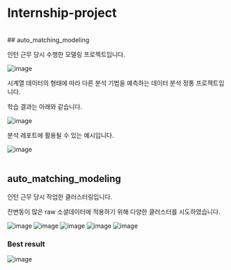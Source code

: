 # Internship-project
<br>
## auto_matching_modeling

인턴 근무 당시 수행한 모델링 프로젝트입니다.

![image](https://user-images.githubusercontent.com/55081331/201048416-8ca485a5-1c75-402b-9b1d-832abbb40bb8.png)

시계열 데이터의 형태에 따라 다른 분석 기법을 예측하는 데이터 분석 정통 프로젝트입니다.

학습 결과는 아래와 같습니다.

![image](https://user-images.githubusercontent.com/55081331/201048506-9b44bfac-a32b-45af-847f-c90441d66ba0.png)

분석 레포트에 활용될 수 있는 예시입니다.

![image](https://user-images.githubusercontent.com/55081331/201048915-d9d99308-b10a-4b2e-9411-186b41b0bf4b.png)
<br><br>


## auto_matching_modeling

인턴 근무 당시 작업한 클러스터링입니다.

잔변동이 많은 raw 소셜데이터에 적용하기 위해 다양한 클러스터를 시도하였습니다.

![image](https://user-images.githubusercontent.com/55081331/201049639-f6b00c3a-408d-475f-8045-de9fe3343064.png)
![image](https://user-images.githubusercontent.com/55081331/201049681-5169be72-c64e-4d67-a68a-85a02ab78694.png)
![image](https://user-images.githubusercontent.com/55081331/201049737-6d804247-1861-42a2-a683-fe2327892142.png)
![image](https://user-images.githubusercontent.com/55081331/201049778-5c1889c1-a5c3-4d1e-8229-2a1b274aefb6.png)
![image](https://user-images.githubusercontent.com/55081331/201049837-91340577-8708-43df-805a-752bc65b7525.png)

### Best result
![image](https://user-images.githubusercontent.com/55081331/201049937-64f79c4d-997f-4bab-b5d8-24256ad270cf.png)
